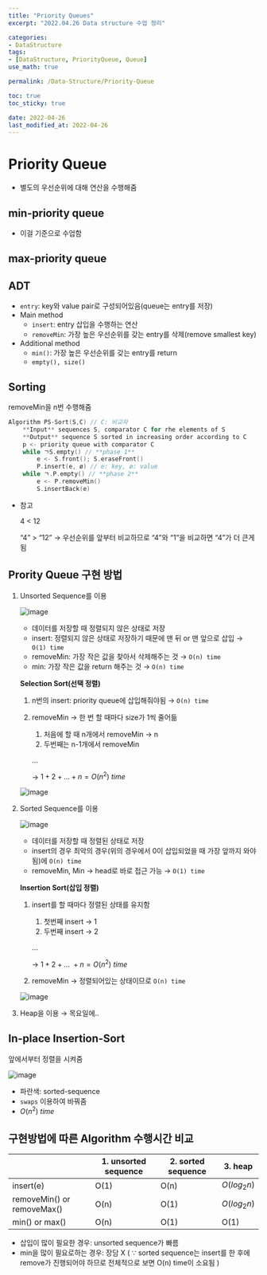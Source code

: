 ```yaml
---
title: "Priority Queues"
excerpt: "2022.04.26 Data structure 수업 정리"

categories:
- DataStructure
tags:
- [DataStructure, PriorityQueue, Queue]
use_math: true

permalink: /Data-Structure/Priority-Queue

toc: true
toc_sticky: true

date: 2022-04-26
last_modified_at: 2022-04-26
---
```


# Priority Queue
- 별도의 우선순위에 대해 연산을 수행해줌

## min-priority queue

- 이걸 기준으로 수업함

## max-priority queue

## ADT

- `entry`: key와 value pair로 구성되어있음(queue는 entry를 저장)
- Main method
    - `insert`: entry 삽입을 수행하는 연산
    - `removeMin`: 가장 높은 우선순위를 갖는 entry를 삭제(remove smallest key)
- Additional method
    - `min()`: 가장 높은 우선순위를 갖는 entry를 return
    - `empty(), size()`

## Sorting

removeMin을 n번 수행해줌

```cpp
Algorithm PS-Sort(S,C) // C: 비교자
	**Input** sequences S, comparator C for rhe elements of S
	**Output** sequence S sorted in increasing order according to C
	p <- priority queue with comparator C
	while ㄱS.empty() // **phase 1**
		e <- S.front(); S.eraseFront()
		P.insert(e, ø) // e: key, ø: value
	while ㄱ.P.empty() // **phase 2**
		e <- P.removeMin()
		S.insertBack(e)
```

- 참고
    
    4 < 12
    
    “4” > “12” → 우선순위를 앞부터 비교하므로 “4”와 “1”을 비교하면 “4”가 더 큰게 됨
    

## Prority Queue 구현 방법

1. Unsorted Sequence를 이용
    
    ![image](https://user-images.githubusercontent.com/63302432/165286105-25a9c039-b9c8-4d28-b733-211908d90152.png)
    
    - 데이터를 저장할 때 정렬되지 않은 상태로 저장
    - insert: 정렬되지 않은 상태로 저장하기 때문에 맨 뒤 or 맨 앞으로 삽입 → `O(1) time`
    - removeMin: 가장 작은 값을 찾아서 삭제해주는 것 → `O(n) time`
    - min: 가장 작은 값을 return 해주는 것 → `O(n) time`
    
     **Selection Sort(선택 정렬)**
    
    1. n번의 insert: priority queue에 삽입해줘야됨 → `O(n) time`
    2. removeMin → 한 번 할 때마다 size가 1씩 줄어듦
        1. 처음에 할 때 n개에서 removeMin → n
        2. 두번째는 n-1개에서 removeMin
        
        ...
        
        →  $1+2+\dots + n  = O(n^2)\ time$
        
    
    ![image](https://user-images.githubusercontent.com/63302432/165286136-06fe15c6-c605-47f4-ba76-64fba9e46ca1.png)
    
2. Sorted Sequence를 이용
    
    ![image](https://user-images.githubusercontent.com/63302432/165286153-7fe3e521-7392-43bb-8b94-70f89e6a8ca1.png)

    
    - 데이터를 저장할 때 정렬된 상태로 저장
    - insert의 경우 최악의 경우(위의 경우에서 0이 삽입되었을 때 가장 앞까지 와야됨)에 `O(n) time`
    - removeMin, Min → head로 바로 접근 가능 → `O(1) time`
    
    **Insertion Sort(삽입 정렬)**
    
    1. insert를 할 때마다 정렬된 상태를 유지함 
        1. 첫번째 insert → 1
        2. 두번째 insert → 2
        
        ...
        
        → $1+2+\dots \ + n = O(n^2)\ time$
        
    2. removeMin → 정렬되어있는 상태이므로 `O(n) time`
    
    ![image](https://user-images.githubusercontent.com/63302432/165286192-ce9c5dae-9b8f-4f40-8c61-f12a7004109d.png)
    
3. Heap을 이용 → 목요일에..

## In-place Insertion-Sort

앞에서부터 정렬을 시켜줌

![image](https://user-images.githubusercontent.com/63302432/165286216-6be78fa1-9be2-4558-8e2a-909d34147cde.png)

- 파란색: sorted-sequence
- `swaps` 이용하여 바꿔줌
- $O(n^2)\ time$

## 구현방법에 따른 Algorithm 수행시간 비교

|  | 1. unsorted sequence | 2. sorted sequence | 3. heap |
| --- | --- | --- | --- |
| insert(e) | O(1) | O(n) | $O(log_2 n)$ |
| removeMin() or removeMax() | O(n) | O(1) | $O(log_2 n)$ |
| min() or max() | O(n) | O(1) | O(1) |
- 삽입이 많이 필요한 경우: unsorted sequence가 빠름
- min을 많이 필요로하는 경우: 장담 X 
( $\because$ sorted sequence는 insert를 한 후에 remove가 진행되어야 하므로 전체적으로 보면 
       O(n) time이 소요됨 )